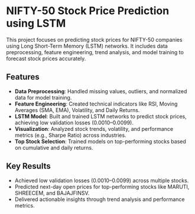 # NIFTY-50 Stock Price Prediction using LSTM

This project focuses on predicting stock prices for NIFTY-50 companies using Long Short-Term Memory (LSTM) networks. It includes data preprocessing, feature engineering, trend analysis, and model training to forecast stock prices accurately.

## Features
- **Data Preprocessing**: Handled missing values, outliers, and normalized data for model training.
- **Feature Engineering**: Created technical indicators like RSI, Moving Averages (SMA, EMA), Volatility, and Daily Returns.
- **LSTM Model**: Built and trained LSTM networks to predict stock prices, achieving low validation losses (0.0010–0.0099).
- **Visualization**: Analyzed stock trends, volatility, and performance metrics (e.g., Sharpe Ratio) across industries.
- **Top Stock Selection**: Trained models on top-performing stocks based on cumulative and daily returns.

## Key Results
- Achieved low validation losses (0.0010–0.0099) across multiple stocks.
- Predicted next-day open prices for top-performing stocks like MARUTI, SHREECEM, and BAJAJFINSV.
- Delivered actionable insights through trend analysis and performance metrics.
